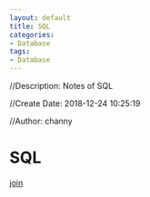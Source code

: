 ```yaml
---
layout: default
title: SQL
categories:
- Database
tags:
- Database
---
```

//Description: Notes of SQL

//Create Date: 2018-12-24 10:25:19

//Author: channy

# SQL

[join](./../../images/sql-join.png)
